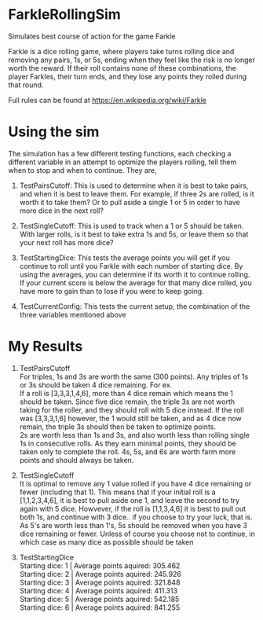 # FarkleRollingSim
Simulates best course of action for the game Farkle

Farkle is a dice rolling game, where players take turns rolling dice and removing any pairs, 1s, or 5s, 
ending when they feel like the risk is no longer worth the reward. If their roll contains none of these 
combinations, the player Farkles, their turn ends, and they lose any points they rolled during that round. 

Full rules can be found at https://en.wikipedia.org/wiki/Farkle

# Using the sim

The simulation has a few different testing functions, each checking a different variable in an attempt to optimize
the players rolling, tell them when to stop and when to continue. They are,

1. TestPairsCutoff: This is used to determine when it is best to take pairs, and when it is best to leave them.
For example, if three 2s are rolled, is it worth it to take them? Or to pull aside a single 1 or 5 in order to have more dice in 
the next roll?

2. TestSingleCutoff: This is used to track when a 1 or 5 should be taken. With larger rolls, is it best to take extra 1s and 5s, 
or leave them so that your next roll has more dice?

3. TestStartingDice: This tests the average points you will get if you continue to roll until you Farkle with each number of starting
dice. By using the averages, you can determine if its worth it to continue rolling. If your current score is below the average for that
many dice rolled, you have more to gain than to lose if you were to keep going.

4. TestCurrentConfig: This tests the current setup, the combination of the three variables mentioned above

# My Results

1. TestPairsCutoff<br />
For triples, 1s and 3s are worth the same (300 points). Any triples of 1s or 3s should be taken 4 dice remaining. For ex. <br/>
If a roll is [3,3,3,1,4,6], more than 4 dice remain which means the 1 should be taken. Since five dice remain, the triple 3s 
are not worth taking for the roller, and they should roll with 5 dice instead. If the roll was [3,3,3,1,6] however, the 1 would still 
be taken, and as 4 dice now remain, the triple 3s should then be taken to optimize points.<br/>
2s are worth less than 1s and 3s, and also worth less than rolling single 1s in consecutive rolls. As they earn minimal points,
they should be taken only to complete the roll. 4s, 5s, and 6s are worth farm more points and should always be taken.


2. TestSingleCutoff<br />
It is optimal to remove any 1 value rolled if you have 4 dice remaining or fewer (including that 1). This means
that if your initial roll is a [1,1,2,3,4,6], it is best to pull aside one 1, and leave the second to
try again with 5 dice. Howvever, if the roll is [1,1,3,4,6] it is best to pull out both 1s, and 
continue with 3 dice.. if you choose to try your luck, that is. <br /> As 5's are worth less than 1's, 5s should be removed when you have 3 dice remaining or fewer. Unless of course you choose not to continue,
in which case as many dice as possible should be taken


3. TestStartingDice<br />
    Starting dice:  1 |  Average points aquired:  305.462 <br />
    Starting dice:  2 |  Average points aquired:  245.926 <br /> 
    Starting dice:  3 |  Average points aquired:  321.848  <br />
    Starting dice:  4 |  Average points aquired:  411.313  <br />
    Starting dice:  5 |  Average points aquired:  542.185  <br />
    Starting dice:  6 |  Average points aquired:  841.255


